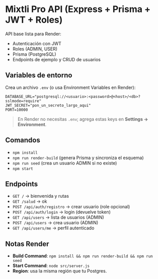 
# Mixtli Pro API (Express + Prisma + JWT + Roles)

API base lista para Render:
- Autenticación con JWT
- Roles (ADMIN, USER)
- Prisma (PostgreSQL)
- Endpoints de ejemplo y CRUD de usuarios

## Variables de entorno
Crea un archivo `.env` (o usa Environment Variables en Render):

```
DATABASE_URL="postgresql://<usuario>:<password>@<host>/<db>?sslmode=require"
JWT_SECRET="pon_un_secreto_largo_aqui"
PORT=10000
```

> En Render no necesitas `.env`; agrega estas keys en **Settings → Environment**.

## Comandos
- `npm install`
- `npm run render-build` (genera Prisma y sincroniza el esquema)
- `npm run seed` (crea un usuario ADMIN si no existe)
- `npm start`

## Endpoints
- `GET /` → bienvenida y rutas
- `GET /salud` → ok
- `POST /api/auth/registro` → crear usuario (role opcional)
- `POST /api/auth/login` → login (devuelve token)
- `GET /api/users` → lista de usuarios (ADMIN)
- `POST /api/users` → crea usuario (ADMIN)
- `GET /api/users/me` → perfil autenticado

## Notas Render
- **Build Command**: `npm install && npm run render-build && npm run seed`
- **Start Command**: `node src/server.js`
- **Region**: usa la misma región que tu Postgres.
